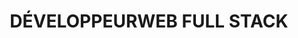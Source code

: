 ---
title: "DÉVELOPPEUR<strong>WEB FULL STACK</strong>"
description: "Bonjour je m'appelle Owen, je suis un développeur full stack français, qui adore explorer de nouvelles technologies web."
listen: "EN TRAIN D'ÉCOUTER"
about: "À PROPOS"
about_text: "Bonjour, je suis un développeur full stack, vivant à Brest. Passionné par le développement web et le design, j'adore explorer de nouvelles technologies web et je suis toujours en quête de nouvelles compétences à acquérir."
about_button: "En savoir plus"
social: "SOCIAL"
position: "POSTE"
position_title: "Développeur web chez"
projects: "PROJETS"
contact: "CONTACT"
contact_mail: "Envoyer un mail"
contact_phone: "Appeler"
---
